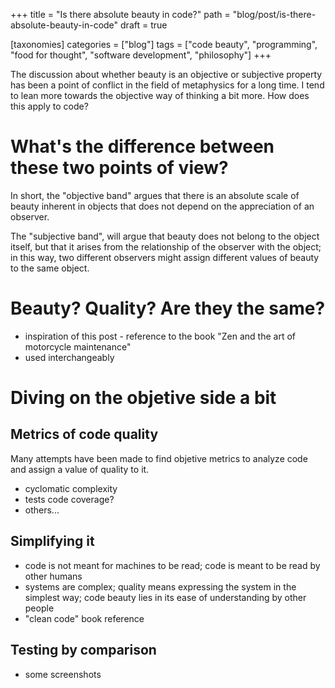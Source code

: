 +++
title = "Is there absolute beauty in code?"
path = "blog/post/is-there-absolute-beauty-in-code"
draft = true

[taxonomies]
categories = ["blog"]
tags = ["code beauty", "programming", "food for thought", "software development", "philosophy"]
+++

The discussion about whether beauty is an objective or subjective property has been a point of conflict in the field of metaphysics for a long time. I tend to lean more towards the objective way of thinking a bit more. How does this apply to code?

<!-- more -->

# What's the difference between these two points of view?

In short, the "objective band" argues that there is an absolute scale of beauty inherent in objects that does not depend on the appreciation of an observer.

The "subjective band", will argue that beauty does not belong to the object itself, but that it arises from the relationship of the observer with the object; in this way, two different observers might assign different values of beauty to the same object.

# Beauty? Quality? Are they the same?
- inspiration of this post - reference to the book "Zen and the art of motorcycle maintenance"
- used interchangeably

# Diving on the objetive side a bit

## Metrics of code quality
Many attempts have been made to find objetive metrics to analyze code and assign a value of quality to it.
- cyclomatic complexity
- tests code coverage?
- others...

## Simplifying it
- code is not meant for machines to be read; code is meant to be read by other humans
- systems are complex; quality means expressing the system in the simplest way; code beauty lies in its ease of understanding by other people
- "clean code" book reference

## Testing by comparison
- some screenshots
